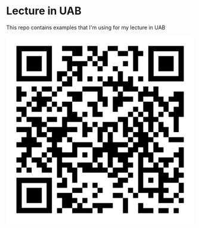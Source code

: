 # Lecture in UAB

This repo contains examples that I'm using for my lecture in UAB

![URL](https://github.com/xiaoyuanyangxu/uab_lecture/blob/main/statics/git_qr.png)
